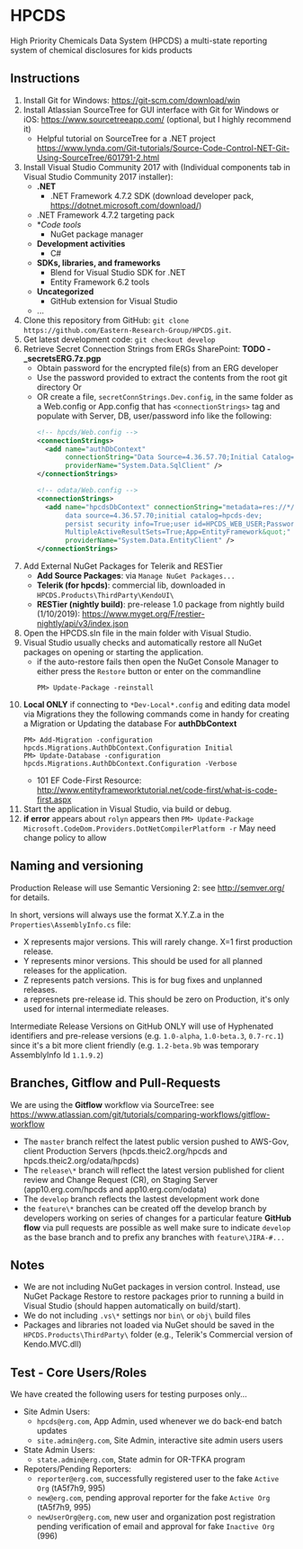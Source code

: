 # HPCDS
 High Priority Chemicals Data System (HPCDS) a multi-state reporting system of chemical disclosures for kids products


## Instructions
1. Install Git for Windows: https://git-scm.com/download/win 
1. Install Atlassian SourceTree for GUI interface with Git for Windows or iOS: https://www.sourcetreeapp.com/ (optional, but I highly recommend it)
   - Helpful tutorial on SourceTree for a .NET project https://www.lynda.com/Git-tutorials/Source-Code-Control-NET-Git-Using-SourceTree/601791-2.html 
1. Install Visual Studio Community 2017 with (Individual components tab in Visual Studio Community 2017 installer):
   - **.NET**
     - .NET Framework 4.7.2 SDK (download developer pack, https://dotnet.microsoft.com/download/)
    - .NET Framework 4.7.2 targeting pack
   - **Code tools*
     - NuGet package manager
   - **Development activities**
     - C#
   - **SDKs, libraries, and frameworks**
     - Blend for Visual Studio SDK for .NET
     - Entity Framework 6.2 tools
   - **Uncategorized**
     - GitHub extension for Visual Studio
   - ...
1. Clone this repository from GitHub: `git clone https://github.com/Eastern-Research-Group/HPCDS.git`.
1. Get latest development code: `git checkout develop`
1. Retrieve Secret Connection Strings from ERGs SharePoint: **TODO - _secretsERG.7z.pgp**
   - Obtain password for the encrypted file(s) from an ERG developer
   - Use the password provided to extract the contents from the root git directory Or
   - OR create a file, `secretConnStrings.Dev.config`, in the same folder as a Web.config or App.config that has `<connectionStrings>` tag and populate with Server, DB, user/password info like the following:
     ```xml
     <!-- hpcds/Web.config -->
     <connectionStrings>
       <add name="authDbContext"
            connectionString="Data Source=4.36.57.70;Initial Catalog=hpcds-auth;User ID=HPCDS_WEB_USER;Password=SECRET_PASSWORD"
            providerName="System.Data.SqlClient" />
     </connectionStrings>

     <!-- odata/Web.config -->
     <connectionStrings>
       <add name="hpcdsDbContext" connectionString="metadata=res://*/Models.hpcdsModel.csdl|res://*/Models.hpcdsModel.ssdl|res://*/Models.hpcdsModel.msl;provider=System.Data.SqlClient;provider connection string=&quot;
            data source=4.36.57.70;initial catalog=hpcds-dev;
            persist security info=True;user id=HPCDS_WEB_USER;Password=SECRET_PASSWORD;
            MultipleActiveResultSets=True;App=EntityFramework&quot;" 
            providerName="System.Data.EntityClient" />
     </connectionStrings>
     ```
1. Add External NuGet Packages for Telerik and RESTier
   - **Add Source Packages**: via `Manage NuGet Packages...`
   - **Telerik (for hpcds)**: commercial lib, downloaded in `HPCDS.Products\ThirdParty\KendoUI\`
   - **RESTier (nightly build)**: pre-release 1.0 package from nightly build (1/10/2019): https://www.myget.org/F/restier-nightly/api/v3/index.json
1. Open the HPCDS.sln file in the main folder with Visual Studio.
1. Visual Studio usually checks and automatically restore all NuGet packages on opening or starting the application.
   - if the auto-restore fails then open the NuGet Console Manager to either press the `Restore` button or enter on the commandline 
     ```
     PM> Update-Package -reinstall
     ```
1. **Local ONLY** if connecting to `*Dev-Local*.config` and editing data model via Migrations they the following commands come in handy for creating a Migration or Updating the database
   For **authDbContext**
   ```
   PM> Add-Migration -configuration hpcds.Migrations.AuthDbContext.Configuration Initial
   PM> Update-Database -configuration hpcds.Migrations.AuthDbContext.Configuration -Verbose
   ```
   - 101 EF Code-First Resource: http://www.entityframeworktutorial.net/code-first/what-is-code-first.aspx
1. Start the application in Visual Studio, via build or debug.
1. **if error** appears about `rolyn` appears then
   `PM> Update-Package Microsoft.CodeDom.Providers.DotNetCompilerPlatform -r`
   May need change policy to allow
  
  
## Naming and versioning

Production Release will use Semantic Versioning 2: see http://semver.org/ for details.

In short, versions will always use the format X.Y.Z.a in the `Properties\AssemblyInfo.cs` file:
- X represents major versions. This will rarely change. X=1 first production release.
- Y represents minor versions. This should be used for all planned releases for the application.
- Z represents patch versions. This is for bug fixes and unplanned releases.
- a represnets pre-release id. This should be zero on Production, it's only used for internal intermediate releases.

Intermediate Release Versions on GitHub ONLY will use of Hyphenated identifiers and pre-release versions (e.g. `1.0-alpha`, `1.0-beta.3`, `0.7-rc.1`) since it's a bit more client friendly (e.g. `1.2-beta.9b` was temporary AssemblyInfo Id `1.1.9.2`)

## Branches, Gitflow and Pull-Requests
We are using the **Gitflow** workflow via SourceTree: see https://www.atlassian.com/git/tutorials/comparing-workflows/gitflow-workflow 
- The `master` branch relfect the latest public version pushed to AWS-Gov, client Production Servers (hpcds.theic2.org/hpcds and hpcds.theic2.org/odata/hpcds)
- The `release\*` branch will reflect the latest version published for client review and Change Request (CR), on  Staging Server (app10.erg.com/hpcds and app10.erg.com/odata)
- The `develop` branch reflects the lastest development work done
- the `feature\*` branches can be created off the develop branch by developers working on series of changes for a particular feature
**GitHub flow** via pull requests are possible as well make sure to indicate `develop` as the base branch and to prefix any branches with `feature\JIRA-#...`


## Notes
- We are not including NuGet packages in version control. Instead, use NuGet Package Restore to restore packages prior to running a build in Visual Studio (should happen automatically on build/start).
- We do not including `.vs\*` settings nor `bin\` or `obj\` build files
- Packages and libraries not loaded via NuGet should be saved in the `HPCDS.Products\ThirdParty\` folder (e.g., Telerik's Commercial version of Kendo.MVC.dll)

## Test - Core Users/Roles
We have created the following users for testing purposes only...
- Site Admin Users:
  - `hpcds@erg.com`, App Admin, used whenever we do back-end batch updates
  - `site.admin@erg.com`, Site Admin, interactive site admin users users
- State Admin Users:
  - `state.admin@erg.com`, State admin for OR-TFKA program
- Repoters/Pending Reporters:
  - `reporter@erg.com`, successfully registered user to the fake `Active Org` (tA5f7h9, 995)
  - `new@erg.com`, pending approval reporter for the fake `Active Org` (tA5f7h9, 995)
  - `newUserOrg@erg.com`, new user and organization post registration pending verification of email and approval for fake `Inactive Org` (996) 
